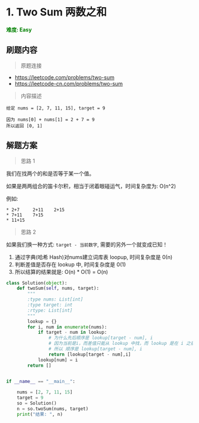 # 1. Two Sum 两数之和

**<font color=green>难度: Easy</font>**

## 刷题内容

> 原题连接

* https://leetcode.com/problems/two-sum
* https://leetcode-cn.com/problems/two-sum

> 内容描述

```
给定 nums = [2, 7, 11, 15], target = 9

因为 nums[0] + nums[1] = 2 + 7 = 9
所以返回 [0, 1]
```

## 解题方案

> 思路 1

我们在找两个的和是否等于某一个值。

如果是两两组合的笛卡尔积，相当于闭着眼碰运气，时间复杂度为: O(n^2) 

例如: 

```
* 2+7     2+11    2+15
* 7+11    7+15
* 11+15
```


> 思路 2

如果我们换一种方式: `target - 当前数字`, 需要的另外一个就变成已知！

1. 通过字典(哈希 Hash)对nums建立词库表 loopup, 时间复杂度是 0(n)
2. 判断差值是否存在 lookup 中, 时间复杂度是 0(1)
3. 所以结算的结果就是: O(n) * O(1) = O(n)

```python
class Solution(object):
    def twoSum(self, nums, target):
        """
        :type nums: List[int]
        :type target: int
        :rtype: List[int]
        """
        lookup = {}
        for i, num in enumerate(nums):
            if target - num in lookup:
                # 为什么先后顺序是 lookup[target - num], i
                # 因为当前是i，而差值只能从 lookup 中找，而 lookup 是在 i 之前面入库的
                # 所以 顺序是 lookup[target - num], i
                return [lookup[target - num],i]
            lookup[num] = i
        return []

    
if __name__ == "__main__":

    nums = [2, 7, 11, 15]
    target = 9
    so = Solution()
    n = so.twoSum(nums, target)
    print("结果: ", n)
```

